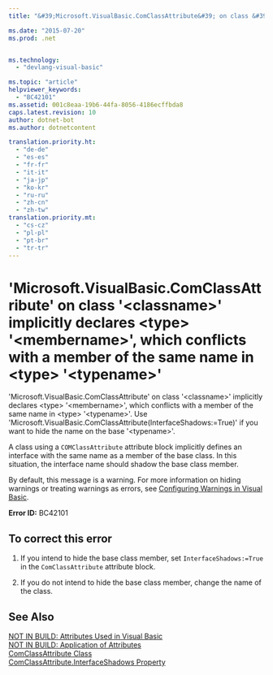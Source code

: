 ```yaml
---
title: "&#39;Microsoft.VisualBasic.ComClassAttribute&#39; on class &#39;&lt;classname&gt;&#39; implicitly declares &lt;type&gt; &#39;&lt;membername&gt;&#39;, which conflicts with a member of the same name in &lt;type&gt; &#39;&lt;typename&gt;&#39; | Microsoft Docs"

ms.date: "2015-07-20"
ms.prod: .net


ms.technology: 
  - "devlang-visual-basic"

ms.topic: "article"
helpviewer_keywords: 
  - "BC42101"
ms.assetid: 001c8eaa-19b6-44fa-8056-4186ecffbda8
caps.latest.revision: 10
author: dotnet-bot
ms.author: dotnetcontent

translation.priority.ht: 
  - "de-de"
  - "es-es"
  - "fr-fr"
  - "it-it"
  - "ja-jp"
  - "ko-kr"
  - "ru-ru"
  - "zh-cn"
  - "zh-tw"
translation.priority.mt: 
  - "cs-cz"
  - "pl-pl"
  - "pt-br"
  - "tr-tr"
---
```

# &#39;Microsoft.VisualBasic.ComClassAttribute&#39; on class &#39;&lt;classname&gt;&#39; implicitly declares &lt;type&gt; &#39;&lt;membername&gt;&#39;, which conflicts with a member of the same name in &lt;type&gt; &#39;&lt;typename&gt;&#39;
'Microsoft.VisualBasic.ComClassAttribute' on class '\<classname>' implicitly declares \<type> '\<membername>', which conflicts with a member of the same name in \<type> '\<typename>'. Use 'Microsoft.VisualBasic.ComClassAttribute(InterfaceShadows:=True)' if you want to hide the name on the base '\<typename>'.  
  
 A class using a `COMClassAttribute` attribute block implicitly defines an interface with the same name as a member of the base class. In this situation, the interface name should shadow the base class member.  
  
 By default, this message is a warning. For more information on hiding warnings or treating warnings as errors, see [Configuring Warnings in Visual Basic](https://docs.microsoft.com/visualstudio/ide/configuring-warnings-in-visual-basic).  
  
 **Error ID:** BC42101  
  
## To correct this error  
  
1.  If you intend to hide the base class member, set `InterfaceShadows:=True` in the `ComClassAttribute` attribute block.  
  
2.  If you do not intend to hide the base class member, change the name of the class.  
  
## See Also  
 [NOT IN BUILD: Attributes Used in Visual Basic](http://msdn.microsoft.com/en-us/22231318-8a40-49af-9245-e0aab723563b)   
 [NOT IN BUILD: Application of Attributes](http://msdn.microsoft.com/en-us/2b1703ed-4437-49b3-bc0b-568094324f47)   
 [ComClassAttribute Class](http://msdn.microsoft.com/en-us/5c2f0835-9210-47dc-bc59-5c1769953574)   
 [ComClassAttribute.InterfaceShadows Property](http://msdn.microsoft.com/en-us/0fae25bd-e0ba-4755-a76c-3b526b1ac795)